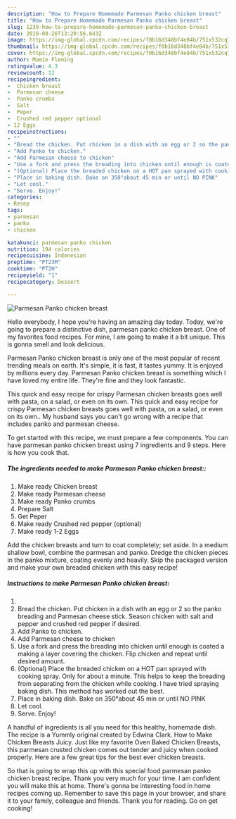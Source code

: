 ```yaml
---
description: "How to Prepare Homemade Parmesan Panko chicken breast"
title: "How to Prepare Homemade Parmesan Panko chicken breast"
slug: 1239-how-to-prepare-homemade-parmesan-panko-chicken-breast
date: 2019-08-26T13:20:56.643Z
image: https://img-global.cpcdn.com/recipes/f0b16d348bf4e84b/751x532cq70/parmesan-panko-chicken-breast-recipe-main-photo.jpg
thumbnail: https://img-global.cpcdn.com/recipes/f0b16d348bf4e84b/751x532cq70/parmesan-panko-chicken-breast-recipe-main-photo.jpg
cover: https://img-global.cpcdn.com/recipes/f0b16d348bf4e84b/751x532cq70/parmesan-panko-chicken-breast-recipe-main-photo.jpg
author: Mamie Fleming
ratingvalue: 4.3
reviewcount: 12
recipeingredient:
-  Chicken breast
-  Parmesan cheese
-  Panko crumbs
-  Salt
-  Peper
-  Crushed red pepper optional
- 12 Eggs
recipeinstructions:
- ""
- "Bread the chicken. Put chicken in a dish with an egg or 2 so the panko breading and Parmesan cheese stick. Season chicken with salt and pepper and crushed red pepper if desired."
- "Add Panko to chicken."
- "Add Parmesan cheese to chicken"
- "Use a fork and press the breading into chicken until enough is coated a making a layer covering the chicken. Flip chicken and repeat until desired amount."
- "(Optional) Place the breaded chicken on a HOT pan sprayed with cooking spray. Only for about a minute. This helps to keep the breading from separating from the chicken while cooking. I have tried spraying baking dish. This method has worked out the best."
- "Place in baking dish. Bake on 350°about 45 min or until NO PINK"
- "Let cool."
- "Serve. Enjoy!"
categories:
- Resep
tags:
- parmesan
- panko
- chicken

katakunci: parmesan panko chicken
nutrition: 194 calories
recipecuisine: Indonesian
preptime: "PT23M"
cooktime: "PT2H"
recipeyield: "1"
recipecategory: Dessert

---
```



![Parmesan Panko chicken breast](https://img-global.cpcdn.com/recipes/f0b16d348bf4e84b/751x532cq70/parmesan-panko-chicken-breast-recipe-main-photo.jpg)

Hello everybody, I hope you're having an amazing day today. Today, we're going to prepare a distinctive dish, parmesan panko chicken breast. One of my favorites food recipes. For mine, I am going to make it a bit unique. This is gonna smell and look delicious.

Parmesan Panko chicken breast is only one of the most popular of recent trending meals on earth. It's simple, it is fast, it tastes yummy. It is enjoyed by millions every day. Parmesan Panko chicken breast is something which I have loved my entire life. They're fine and they look fantastic.

This quick and easy recipe for crispy Parmesan chicken breasts goes well with pasta, on a salad, or even on its own. This quick and easy recipe for crispy Parmesan chicken breasts goes well with pasta, on a salad, or even on its own.. My husband says you can&#39;t go wrong with a recipe that includes panko and parmesan cheese.


To get started with this recipe, we must prepare a few components. You can have parmesan panko chicken breast using 7 ingredients and 9 steps. Here is how you cook that.

##### The ingredients needed to make Parmesan Panko chicken breast::

1. Make ready  Chicken breast
1. Make ready  Parmesan cheese
1. Make ready  Panko crumbs
1. Prepare  Salt
1. Get  Peper
1. Make ready  Crushed red pepper (optional)
1. Make ready 1-2 Eggs


Add the chicken breasts and turn to coat completely; set aside. In a medium shallow bowl, combine the parmesan and panko. Dredge the chicken pieces in the panko mixture, coating evenly and heavily. Skip the packaged version and make your own breaded chicken with this easy recipe! 

##### Instructions to make Parmesan Panko chicken breast:

1. 
1. Bread the chicken. Put chicken in a dish with an egg or 2 so the panko breading and Parmesan cheese stick. Season chicken with salt and pepper and crushed red pepper if desired.
1. Add Panko to chicken.
1. Add Parmesan cheese to chicken
1. Use a fork and press the breading into chicken until enough is coated a making a layer covering the chicken. Flip chicken and repeat until desired amount.
1. (Optional) Place the breaded chicken on a HOT pan sprayed with cooking spray. Only for about a minute. This helps to keep the breading from separating from the chicken while cooking. I have tried spraying baking dish. This method has worked out the best.
1. Place in baking dish. Bake on 350°about 45 min or until NO PINK
1. Let cool.
1. Serve. Enjoy!


A handful of ingredients is all you need for this healthy, homemade dish. The recipe is a Yummly original created by Edwina Clark. How to Make Chicken Breasts Juicy. Just like my favorite Oven Baked Chicken Breasts, this parmesan crusted chicken comes out tender and juicy when cooked properly. Here are a few great tips for the best ever chicken breasts. 

So that is going to wrap this up with this special food parmesan panko chicken breast recipe. Thank you very much for your time. I am confident you will make this at home. There's gonna be interesting food in home recipes coming up. Remember to save this page in your browser, and share it to your family, colleague and friends. Thank you for reading. Go on get cooking!
